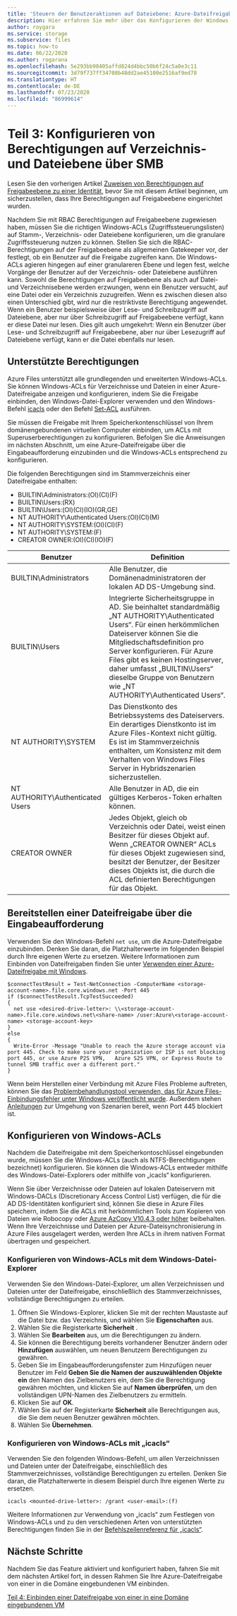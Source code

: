 ```yaml
---
title: 'Steuern der Benutzeraktionen auf Dateiebene: Azure-Dateifreigaben'
description: Hier erfahren Sie mehr über das Konfigurieren der Windows-ACL-Berechtigungen für die lokale AD DS-Authentifizierung bei Azure-Dateifreigaben. Auf diese Weise können Sie die granulare Zugriffssteuerung nutzen.
author: roygara
ms.service: storage
ms.subservice: files
ms.topic: how-to
ms.date: 06/22/2020
ms.author: rogarana
ms.openlocfilehash: 5e293bb98405affd824d4bbc50b6f24c5a0e3c11
ms.sourcegitcommit: 3d79f737ff34708b48dd2ae45100e2516af9ed78
ms.translationtype: HT
ms.contentlocale: de-DE
ms.lasthandoff: 07/23/2020
ms.locfileid: "86999614"
---
```

# <a name="part-three-configure-directory-and-file-level-permissions-over-smb"></a>Teil 3: Konfigurieren von Berechtigungen auf Verzeichnis- und Dateiebene über SMB 

Lesen Sie den vorherigen Artikel [Zuweisen von Berechtigungen auf Freigabeebene zu einer Identität](storage-files-identity-ad-ds-assign-permissions.md), bevor Sie mit diesem Artikel beginnen, um sicherzustellen, dass Ihre Berechtigungen auf Freigabeebene eingerichtet wurden.

Nachdem Sie mit RBAC Berechtigungen auf Freigabeebene zugewiesen haben, müssen Sie die richtigen Windows-ACLs (Zugriffssteuerungslisten) auf Stamm-, Verzeichnis- oder Dateiebene konfigurieren, um die granulare Zugriffssteuerung nutzen zu können. Stellen Sie sich die RBAC-Berechtigungen auf der Freigabeebene als allgemeinen Gatekeeper vor, der festlegt, ob ein Benutzer auf die Freigabe zugreifen kann. Die Windows-ACLs agieren hingegen auf einer granulareren Ebene und legen fest, welche Vorgänge der Benutzer auf der Verzeichnis- oder Dateiebene ausführen kann. Sowohl die Berechtigungen auf Freigabeebene als auch auf Datei- und Verzeichnisebene werden erzwungen, wenn ein Benutzer versucht, auf eine Datei oder ein Verzeichnis zuzugreifen. Wenn es zwischen diesen also einen Unterschied gibt, wird nur die restriktivste Berechtigung angewendet. Wenn ein Benutzer beispielsweise über Lese- und Schreibzugriff auf Dateiebene, aber nur über Schreibzugriff auf Freigabeebene verfügt, kann er diese Datei nur lesen. Dies gilt auch umgekehrt: Wenn ein Benutzer über Lese- und Schreibzugriff auf Freigabeebene, aber nur über Lesezugriff auf Dateiebene verfügt, kann er die Datei ebenfalls nur lesen.

## <a name="supported-permissions"></a>Unterstützte Berechtigungen

Azure Files unterstützt alle grundlegenden und erweiterten Windows-ACLs. Sie können Windows-ACLs für Verzeichnisse und Dateien in einer Azure-Dateifreigabe anzeigen und konfigurieren, indem Sie die Freigabe einbinden, den Windows-Datei-Explorer verwenden und den Windows-Befehl [icacls](https://docs.microsoft.com/windows-server/administration/windows-commands/icacls) oder den Befehl [Set-ACL](https://docs.microsoft.com/powershell/module/microsoft.powershell.security/set-acl) ausführen. 

Sie müssen die Freigabe mit Ihrem Speicherkontenschlüssel von Ihrem domänengebundenen virtuellen Computer einbinden, um ACLs mit Superuserberechtigungen zu konfigurieren. Befolgen Sie die Anweisungen im nächsten Abschnitt, um eine Azure-Dateifreigabe über die Eingabeaufforderung einzubinden und die Windows-ACLs entsprechend zu konfigurieren.

Die folgenden Berechtigungen sind im Stammverzeichnis einer Dateifreigabe enthalten:

- BUILTIN\Administrators:(OI)(CI)(F)
- BUILTIN\Users:(RX)
- BUILTIN\Users:(OI)(CI)(IO)(GR,GE)
- NT AUTHORITY\Authenticated Users:(OI)(CI)(M)
- NT AUTHORITY\SYSTEM:(OI)(CI)(F)
- NT AUTHORITY\SYSTEM:(F)
- CREATOR OWNER:(OI)(CI)(IO)(F)

|Benutzer|Definition|
|---|---|
|BUILTIN\Administrators|Alle Benutzer, die Domänenadministratoren der lokalen AD DS-Umgebung sind.
|BUILTIN\Users|Integrierte Sicherheitsgruppe in AD. Sie beinhaltet standardmäßig „NT AUTHORITY\Authenticated Users“. Für einen herkömmlichen Dateiserver können Sie die Mitgliedschaftsdefinition pro Server konfigurieren. Für Azure Files gibt es keinen Hostingserver, daher umfasst „BUILTIN\Users“ dieselbe Gruppe von Benutzern wie „NT AUTHORITY\Authenticated Users“.|
|NT AUTHORITY\SYSTEM|Das Dienstkonto des Betriebssystems des Dateiservers. Ein derartiges Dienstkonto ist im Azure Files-Kontext nicht gültig. Es ist im Stammverzeichnis enthalten, um Konsistenz mit dem Verhalten von Windows Files Server in Hybridszenarien sicherzustellen.|
|NT AUTHORITY\Authenticated Users|Alle Benutzer in AD, die ein gültiges Kerberos-Token erhalten können.|
|CREATOR OWNER|Jedes Objekt, gleich ob Verzeichnis oder Datei, weist einen Besitzer für dieses Objekt auf. Wenn „CREATOR OWNER“ ACLs für dieses Objekt zugewiesen sind, besitzt der Benutzer, der Besitzer dieses Objekts ist, die durch die ACL definierten Berechtigungen für das Objekt.|



## <a name="mount-a-file-share-from-the-command-prompt"></a>Bereitstellen einer Dateifreigabe über die Eingabeaufforderung

Verwenden Sie den Windows-Befehl `net use`, um die Azure-Dateifreigabe einzubinden. Denken Sie daran, die Platzhalterwerte im folgenden Beispiel durch Ihre eigenen Werte zu ersetzen. Weitere Informationen zum Einbinden von Dateifreigaben finden Sie unter [Verwenden einer Azure-Dateifreigabe mit Windows](storage-how-to-use-files-windows.md). 

```
$connectTestResult = Test-NetConnection -ComputerName <storage-account-name>.file.core.windows.net -Port 445
if ($connectTestResult.TcpTestSucceeded)
{
  net use <desired-drive-letter>: \\<storage-account-name>.file.core.windows.net\<share-name> /user:Azure\<storage-account-name> <storage-account-key>
} 
else 
{
  Write-Error -Message "Unable to reach the Azure storage account via port 445. Check to make sure your organization or ISP is not blocking port 445, or use Azure P2S VPN,   Azure S2S VPN, or Express Route to tunnel SMB traffic over a different port."
}

```

Wenn beim Herstellen einer Verbindung mit Azure Files Probleme auftreten, können Sie das [Problembehandlungstool verwenden, das für Azure Files-Einbindungsfehler unter Windows veröffentlicht wurde](https://gallery.technet.microsoft.com/Troubleshooting-tool-for-a9fa1fe5). Außerdem stehen [Anleitungen](https://docs.microsoft.com/azure/storage/files/storage-files-faq#on-premises-access) zur Umgehung von Szenarien bereit, wenn Port 445 blockiert ist. 

## <a name="configure-windows-acls"></a>Konfigurieren von Windows-ACLs

Nachdem die Dateifreigabe mit dem Speicherkontoschlüssel eingebunden wurde, müssen Sie die Windows-ACLs (auch als NTFS-Berechtigungen bezeichnet) konfigurieren. Sie können die Windows-ACLs entweder mithilfe des Windows-Datei-Explorers oder mithilfe von „icacls“ konfigurieren.

Wenn Sie über Verzeichnisse oder Dateien auf lokalen Dateiservern mit Windows-DACLs (Discretionary Access Control List) verfügen, die für die AD DS-Identitäten konfiguriert sind, können Sie diese in Azure Files speichern, indem Sie die ACLs mit herkömmlichen Tools zum Kopieren von Dateien wie Robocopy oder [Azure AzCopy V10.4.3 oder höher](https://github.com/Azure/azure-storage-azcopy/releases) beibehalten. Wenn Ihre Verzeichnisse und Dateien per Azure-Dateisynchronisierung in Azure Files ausgelagert werden, werden Ihre ACLs in ihrem nativen Format übertragen und gespeichert.

### <a name="configure-windows-acls-with-windows-file-explorer"></a>Konfigurieren von Windows-ACLs mit dem Windows-Datei-Explorer

Verwenden Sie den Windows-Datei-Explorer, um allen Verzeichnissen und Dateien unter der Dateifreigabe, einschließlich des Stammverzeichnisses, vollständige Berechtigungen zu erteilen.

1. Öffnen Sie Windows-Explorer, klicken Sie mit der rechten Maustaste auf die Datei bzw. das Verzeichnis, und wählen Sie **Eigenschaften** aus.
1. Wählen Sie die Registerkarte **Sicherheit** .
1. Wählen Sie **Bearbeiten** aus, um die Berechtigungen zu ändern.
1. Sie können die Berechtigung bereits vorhandener Benutzer ändern oder **Hinzufügen** auswählen, um neuen Benutzern Berechtigungen zu gewähren.
1. Geben Sie im Eingabeaufforderungsfenster zum Hinzufügen neuer Benutzer im Feld **Geben Sie die Namen der auszuwählenden Objekte ein** den Namen des Zielbenutzers ein, dem Sie die Berechtigung gewähren möchten, und klicken Sie auf **Namen überprüfen**, um den vollständigen UPN-Namen des Zielbenutzers zu ermitteln.
1.    Klicken Sie auf **OK**.
1.    Wählen Sie auf der Registerkarte **Sicherheit** alle Berechtigungen aus, die Sie dem neuen Benutzer gewähren möchten.
1.    Wählen Sie **Übernehmen**.

### <a name="configure-windows-acls-with-icacls"></a>Konfigurieren von Windows-ACLs mit „icacls“

Verwenden Sie den folgenden Windows-Befehl, um allen Verzeichnissen und Dateien unter der Dateifreigabe, einschließlich des Stammverzeichnisses, vollständige Berechtigungen zu erteilen. Denken Sie daran, die Platzhalterwerte in diesem Beispiel durch Ihre eigenen Werte zu ersetzen.

```
icacls <mounted-drive-letter>: /grant <user-email>:(f)
```

Weitere Informationen zur Verwendung von „icacls“ zum Festlegen von Windows-ACLs und zu den verschiedenen Arten von unterstützten Berechtigungen finden Sie in der [Befehlszeilenreferenz für „icacls“](https://docs.microsoft.com/windows-server/administration/windows-commands/icacls).

## <a name="next-steps"></a>Nächste Schritte

Nachdem Sie das Feature aktiviert und konfiguriert haben, fahren Sie mit dem nächsten Artikel fort, in dessen Rahmen Sie Ihre Azure-Dateifreigabe von einer in die Domäne eingebundenen VM einbinden.

[Teil 4: Einbinden einer Dateifreigabe von einer in eine Domäne eingebundenen VM](storage-files-identity-ad-ds-mount-file-share.md)
